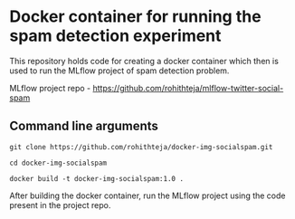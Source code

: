 # Docker container for running the spam detection experiment

This repository holds code for creating a docker container which then is used to run the MLflow project of spam detection problem.

MLflow project repo - https://github.com/rohithteja/mlflow-twitter-social-spam

## Command line arguments
`git clone https://github.com/rohithteja/docker-img-socialspam.git` 

`cd docker-img-socialspam` 

`docker build -t docker-img-socialspam:1.0 .`

After building the docker container, run the MLflow project using the code present in the project repo.
